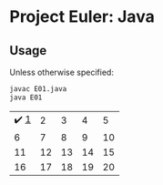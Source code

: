 # Project Euler: Java

## Usage
Unless otherwise specified:
```bash
javac E01.java
java E01
```

|    |    |    |    |    |
| -- | -- | -- | -- | -- |
| :heavy_check_mark: [1](E01.java) | 2 | 3 | 4 | 5 |
| 6 | 7 | 8 | 9  | 10 |
| 11 | 12 | 13 | 14 | 15 |
| 16 | 17 | 18 | 19 | 20 |